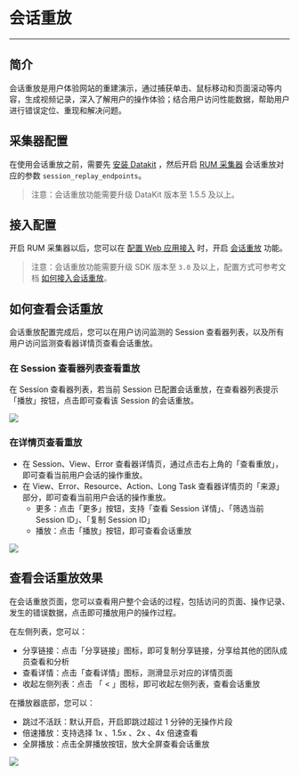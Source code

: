 # 会话重放
---

## 简介

会话重放是用户体验网站的重建演示，通过捕获单击、鼠标移动和页面滚动等内容，生成视频记录，深入了解用户的操作体验；结合用户访问性能数据，帮助用户进行错误定位、重现和解决问题。

## 采集器配置

在使用会话重放之前，需要先 [安装 Datakit](../../datakit/datakit-install.md) ，然后开启 [RUM 采集器](../../datakit/rum.md) 会话重放对应的参数 `session_replay_endpoints`。

> 注意：会话重放功能需要升级 DataKit 版本至 1.5.5 及以上。

## 接入配置

开启 RUM 采集器以后，您可以在 [配置 Web 应用接入](../web/app-access.md) 时，开启 [会话重放](replay.md) 功能。

> 注意：会话重放功能需要升级 SDK 版本至 `3.0` 及以上，配置方式可参考文档 [如何接入会话重放](replay.md)。

## 如何查看会话重放

会话重放配置完成后，您可以在用户访问监测的 Session 查看器列表，以及所有用户访问监测查看器详情页查看会话重放。

### 在 Session 查看器列表查看重放

在 Session 查看器列表，若当前 Session 已配置会话重放，在查看器列表提示「播放」按钮，点击即可查看该 Session 的会话重放。

![](../img/16.session_replay_1.png)

### 在详情页查看重放

- 在 Session、View、Error 查看器详情页，通过点击右上角的「查看重放」，即可查看当前用户会话的操作重放。
- 在 View、Error、Resource、Action、Long Task 查看器详情页的「来源」部分，即可查看当前用户会话的操作重放。
    - 更多：点击「更多」按钮，支持「查看 Session 详情」、「筛选当前 Session ID」、「复制 Session ID」
    - 播放：点击「播放」按钮，即可查看会话重放

![](../img/16.session_replay_8.png)

## 查看会话重放效果

在会话重放页面，您可以查看用户整个会话的过程，包括访问的页面、操作记录、发生的错误数据，点击即可播放用户的操作过程。

在左侧列表，您可以：

- 分享链接：点击「分享链接」图标，即可复制分享链接，分享给其他的团队成员查看和分析
- 查看详情：点击「查看详情」图标，测滑显示对应的详情页面
- 收起左侧列表：点击 「 < 」图标，即可收起左侧列表，查看会话重放

在播放器底部，您可以：

- 跳过不活跃：默认开启，开启即跳过超过 1 分钟的无操作片段
- 倍速播放：支持选择 1x 、1.5x 、2x 、4x 倍速查看
- 全屏播放：点击全屏播放按钮，放大全屏查看会话重放

![](../img/16.session_replay_9.1.png)